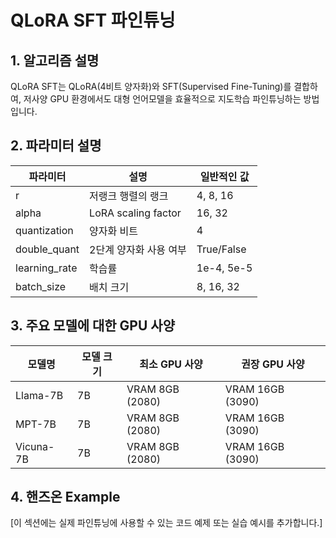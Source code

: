 # QLoRA SFT 파인튜닝

## 1. 알고리즘 설명

QLoRA SFT는 QLoRA(4비트 양자화)와 SFT(Supervised Fine-Tuning)를 결합하여, 저사양 GPU 환경에서도 대형 언어모델을 효율적으로 지도학습 파인튜닝하는 방법입니다.

## 2. 파라미터 설명

| 파라미터 | 설명 | 일반적인 값 |
|-----------|------|------------|
| r | 저랭크 행렬의 랭크 | 4, 8, 16 |
| alpha | LoRA scaling factor | 16, 32 |
| quantization | 양자화 비트 | 4 |
| double_quant | 2단계 양자화 사용 여부 | True/False |
| learning_rate | 학습률 | 1e-4, 5e-5 |
| batch_size | 배치 크기 | 8, 16, 32 |

## 3. 주요 모델에 대한 GPU 사양

| 모델명 | 모델 크기 | 최소 GPU 사양 | 권장 GPU 사양 |
|--------|-----------|--------------|--------------|
| Llama-7B | 7B | VRAM 8GB (2080) | VRAM 16GB (3090) |
| MPT-7B | 7B | VRAM 8GB (2080) | VRAM 16GB (3090) |
| Vicuna-7B | 7B | VRAM 8GB (2080) | VRAM 16GB (3090) |

## 4. 핸즈온 Example

[이 섹션에는 실제 파인튜닝에 사용할 수 있는 코드 예제 또는 실습 예시를 추가합니다.]
